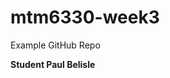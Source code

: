 # mtm6330-week3
Example GitHub Repo

**Student Paul Belisle**

<replace this with your student name and section number>
